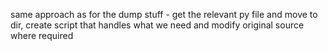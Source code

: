 same approach as for the dump stuff - get the relevant py file and move to dir, create script that handles what we need and modify original source where required